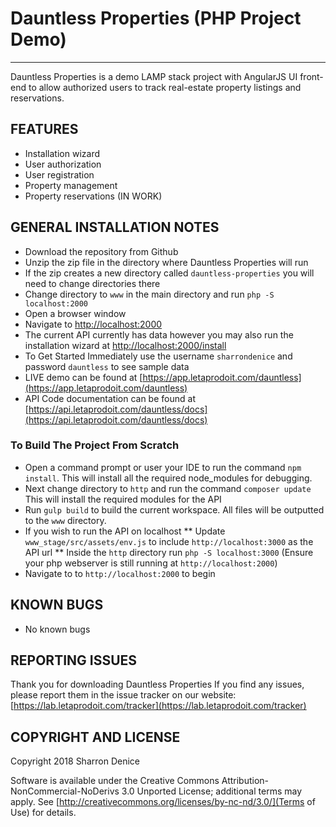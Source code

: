 # Dauntless Properties (PHP Project Demo)
-------
Dauntless Properties is a demo LAMP stack project with AngularJS UI front-end to allow authorized users to track real-estate property listings and reservations.

## FEATURES

* Installation wizard
* User authorization
* User registration
* Property management
* Property reservations (IN WORK)

## GENERAL INSTALLATION NOTES

* Download the repository from Github
* Unzip the zip file in the directory where Dauntless Properties will run
* If the zip creates a new directory called `dauntless-properties` you will need to change directories there
* Change directory to `www` in the main directory and run `php -S localhost:2000`
* Open a browser window
* Navigate to [http://localhost:2000](http://localhost:2000)
* The current API currently has data however you may also run the installation wizard at [http://localhost:2000/install](http://localhost:2000/install)
* To Get Started Immediately use the username `sharrondenice` and password `dauntless` to see sample data
* LIVE demo can be found at [https://app.letaprodoit.com/dauntless](https://app.letaprodoit.com/dauntless)
* API Code documentation can be found at [https://api.letaprodoit.com/dauntless/docs](https://api.letaprodoit.com/dauntless/docs)

### To Build The Project From Scratch

* Open a command prompt or user your IDE to run the command `npm install`. This will install all the required node_modules for debugging.
* Next change directory to `http` and run the command `composer update` This will install the required modules for the API
* Run `gulp build` to build the current workspace. All files will be outputted to the `www` directory.
* If you wish to run the API on localhost
** Update `www_stage/src/assets/env.js` to include `http://localhost:3000` as the API url
** Inside the `http` directory run `php -S localhost:3000` (Ensure your php webserver is still running at `http://localhost:2000`)
* Navigate to to `http://localhost:2000` to begin 


## KNOWN BUGS

* No known bugs

## REPORTING ISSUES

Thank you for downloading Dauntless Properties
If you find any issues, please report them in the issue tracker on our website:
[https://lab.letaprodoit.com/tracker](https://lab.letaprodoit.com/tracker)

## COPYRIGHT AND LICENSE

Copyright 2018 Sharron Denice

Software is available under the Creative Commons Attribution-NonCommercial-NoDerivs 3.0 Unported License; additional terms may apply. See [http://creativecommons.org/licenses/by-nc-nd/3.0/](Terms of Use) for details.
